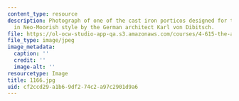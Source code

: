 ```yaml
---
content_type: resource
description: Photograph of one of the cast iron porticos designed for the Gazira Palace
  in Neo-Moorish style by the German architect Karl von Dibitsch.
file: https://ol-ocw-studio-app-qa.s3.amazonaws.com/courses/4-615-the-architecture-of-cairo-spring-2002/cf2ccd29a1b69df274c2a97c2901d9a6_1166.jpg
file_type: image/jpeg
image_metadata:
  caption: ''
  credit: ''
  image-alt: ''
resourcetype: Image
title: 1166.jpg
uid: cf2ccd29-a1b6-9df2-74c2-a97c2901d9a6
---
```

